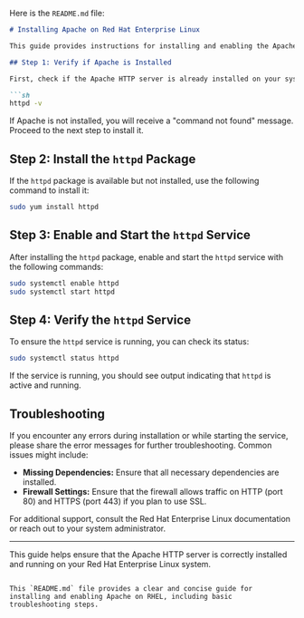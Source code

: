 Here is the `README.md` file:

```markdown
# Installing Apache on Red Hat Enterprise Linux

This guide provides instructions for installing and enabling the Apache HTTP server (`httpd`) on Red Hat Enterprise Linux (RHEL).

## Step 1: Verify if Apache is Installed

First, check if the Apache HTTP server is already installed on your system:

```sh
httpd -v
```

If Apache is not installed, you will receive a "command not found" message. Proceed to the next step to install it.

## Step 2: Install the `httpd` Package

If the `httpd` package is available but not installed, use the following command to install it:

```sh
sudo yum install httpd
```

## Step 3: Enable and Start the `httpd` Service

After installing the `httpd` package, enable and start the `httpd` service with the following commands:

```sh
sudo systemctl enable httpd
sudo systemctl start httpd
```

## Step 4: Verify the `httpd` Service

To ensure the `httpd` service is running, you can check its status:

```sh
sudo systemctl status httpd
```

If the service is running, you should see output indicating that `httpd` is active and running.

## Troubleshooting

If you encounter any errors during installation or while starting the service, please share the error messages for further troubleshooting. Common issues might include:

- **Missing Dependencies:** Ensure that all necessary dependencies are installed.
- **Firewall Settings:** Ensure that the firewall allows traffic on HTTP (port 80) and HTTPS (port 443) if you plan to use SSL.

For additional support, consult the Red Hat Enterprise Linux documentation or reach out to your system administrator.

---

This guide helps ensure that the Apache HTTP server is correctly installed and running on your Red Hat Enterprise Linux system.
```

This `README.md` file provides a clear and concise guide for installing and enabling Apache on RHEL, including basic troubleshooting steps.